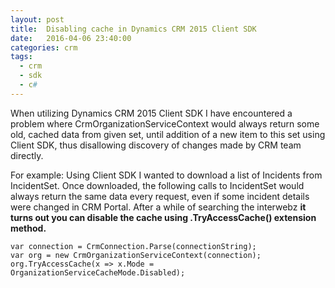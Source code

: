 ```yaml
---
layout: post
title:  Disabling cache in Dynamics CRM 2015 Client SDK
date:   2016-04-06 23:40:00
categories: crm
tags:
  - crm
  - sdk
  - c#
---
```

When utilizing Dynamics CRM 2015 Client SDK I have encountered a problem where CrmOrganizationServiceContext would always return some old, cached data from given set, until addition of a new item to this set using Client SDK, thus disallowing discovery of changes made by CRM team directly.

For example: Using Client SDK I wanted to download a list of Incidents from IncidentSet. Once downloaded, the following calls to IncidentSet would always return the same data every request, even if some incident details were changed in CRM Portal. After a while of searching the interwebz __it turns out you can disable the cache using .TryAccessCache() extension method.__

```
var connection = CrmConnection.Parse(connectionString);
var org = new CrmOrganizationServiceContext(connection);
org.TryAccessCache(x => x.Mode = OrganizationServiceCacheMode.Disabled);
```
